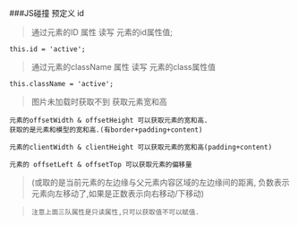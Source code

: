 ###JS碰撞
预定义 id
> 通过元素的ID 属性 读写 元素的id属性值;  

    this.id = 'active';  
> 通过元素的className 属性 读写 元素的class属性值 
  
    this.className = 'active';  

> 图片未加载时获取不到
获取元素宽和高

    元素的offsetWidth & offsetHeight 可以获取元素的宽和高.
    获取的是元素和模型的宽和高.(有border+padding+content)

    元素的clientWidth & clientHeight 可以获取元素的宽和高(padding+content)

    元素的 offsetLeft & offsetTop 可以获取元素的偏移量

> (或取的是当前元素的左边缘与父元素内容区域的左边缘间的距离,
负数表示元素向左移动了,如果是正数表示向右移动/下移动) 

>     注意上面三队属性是只读属性,只可以获取值不可以赋值.

